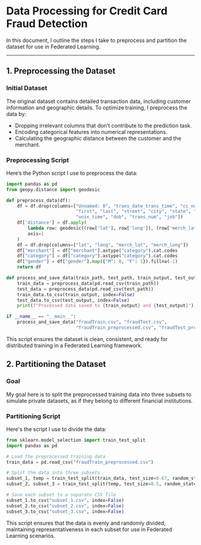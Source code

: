 # Data Processing for Credit Card Fraud Detection

In this document, I outline the steps I take to preprocess and partition the dataset for use in Federated Learning.

---

## **1. Preprocessing the Dataset**

### **Initial Dataset**
The original dataset contains detailed transaction data, including customer information and geographic details. To optimize training, I preprocess the data by:
- Dropping irrelevant columns that don’t contribute to the prediction task.
- Encoding categorical features into numerical representations.
- Calculating the geographic distance between the customer and the merchant.

### **Preprocessing Script**
Here’s the Python script I use to preprocess the data:

```python
import pandas as pd
from geopy.distance import geodesic

def preprocess_data(df):
    df = df.drop(columns=["Unnamed: 0", "trans_date_trans_time", "cc_num", 
                          "first", "last", "street", "city", "state", "zip", 
                          "unix_time", "dob", "trans_num", "job"])
    df['distance'] = df.apply(
        lambda row: geodesic((row['lat'], row['long']), (row['merch_lat'], row['merch_long'])).km,
        axis=1
    )
    df = df.drop(columns=["lat", "long", "merch_lat", "merch_long"])
    df["merchant"] = df["merchant"].astype("category").cat.codes
    df["category"] = df["category"].astype("category").cat.codes
    df["gender"] = df["gender"].map({"M": 0, "F": 1}).fillna(-1)
    return df

def process_and_save_data(train_path, test_path, train_output, test_output):
    train_data = preprocess_data(pd.read_csv(train_path))
    test_data = preprocess_data(pd.read_csv(test_path))
    train_data.to_csv(train_output, index=False)
    test_data.to_csv(test_output, index=False)
    print(f"Processed data saved to {train_output} and {test_output}")

if __name__ == "__main__":
    process_and_save_data("fraudTrain.csv", "fraudTest.csv", 
                          "fraudTrain_preprocessed.csv", "fraudTest_preprocessed.csv")
```

This script ensures the dataset is clean, consistent, and ready for distributed training in a Federated Learning framework.


## **2. Partitioning the Dataset**

### **Goal**
My goal here is to split the preprocessed training data into three subsets to simulate private datasets, as if they belong to different financial institutions.

### **Partitioning Script**
Here's the script I use to divide the data:

```python
from sklearn.model_selection import train_test_split
import pandas as pd

# Load the preprocessed training data
train_data = pd.read_csv("fraudTrain_preprocessed.csv")

# Split the data into three subsets
subset_1, temp = train_test_split(train_data, test_size=0.67, random_state=42)
subset_2, subset_3 = train_test_split(temp, test_size=0.5, random_state=42)

# Save each subset to a separate CSV file
subset_1.to_csv("subset_1.csv", index=False)
subset_2.to_csv("subset_2.csv", index=False)
subset_3.to_csv("subset_3.csv", index=False)
```

This script ensures that the data is evenly and randomly divided, maintaining representativeness in each subset for use in Federated Learning scenarios.